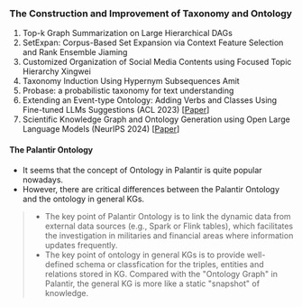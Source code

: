 ### The Construction and Improvement of Taxonomy and Ontology

1. Top-k Graph Summarization on Large Hierarchical DAGs
2. SetExpan: Corpus-Based Set Expansion via Context Feature Selection and Rank Ensemble Jiaming
3. Customized Organization of Social Media Contents using Focused Topic Hierarchy Xingwei
4. Taxonomy Induction Using Hypernym Subsequences Amit
5. Probase: a probabilistic taxonomy for text understanding
6. Extending an Event-type Ontology: Adding Verbs and Classes Using Fine-tuned LLMs Suggestions (ACL 2023) [[Paper](https://aclanthology.org/2023.law-1.9/)]
7. Scientific Knowledge Graph and Ontology Generation using Open Large Language Models (NeurIPS 2024) [[Paper](https://openreview.net/pdf?id=kHsfqBhZjC)]

#### The Palantir Ontology
* It seems that the concept of Ontology in Palantir is quite popular nowadays.
* However, there are critical differences between the Palantir Ontology and the ontology in general KGs.
> * The key point of Palantir Ontology is to link the dynamic data from external data sources (e.g., Spark or Flink tables), which facilitates the investigation in militaries and financial areas where information updates frequently.
> * The key point of ontology in general KGs is to provide well-defined schema or classfication for the triples, entities and relations stored in KG. Compared with the "Ontology Graph" in Palantir, the general KG is more like a static "snapshot" of knowledge.
